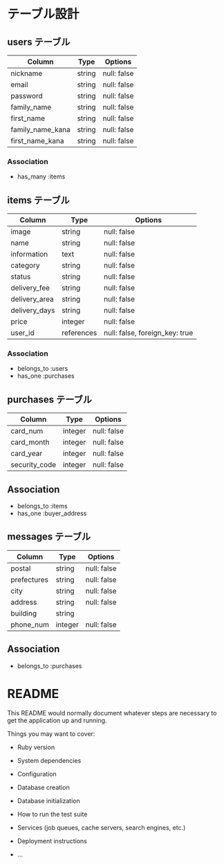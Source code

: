 # テーブル設計

## users テーブル

| Column           | Type   | Options     |
| ---------------- | ------ | ----------- |
| nickname         | string | null: false |
| email            | string | null: false |
| password         | string | null: false |
| family_name      | string | null: false |
| first_name       | string | null: false |
| family_name_kana | string | null: false |
| first_name_kana  | string | null: false |

### Association

- has_many :items

## items テーブル

| Column        | Type       | Options                        |
| ------------- | ---------- | ------------------------------ |
| image         | string     | null: false                    |
| name          | string     | null: false                    |
| information   | text       | null: false                    |
| category      | string     | null: false                    |
| status        | string     | null: false                    |
| delivery_fee  | string     | null: false                    |
| delivery_area | string     | null: false                    |
| delivery_days | string     | null: false                    |
| price         | integer    | null: false                    |
| user_id       | references | null: false, foreign_key: true |

### Association

- belongs_to :users
- has_one :purchases

## purchases テーブル

| Column        | Type    | Options     |
| ------------- | ------- | ----------- |
| card_num      | integer | null: false |
| card_month    | integer | null: false |
| card_year     | integer | null: false |
| security_code | integer | null: false |

## Association

- belongs_to :items
- has_one :buyer_address

## messages テーブル

| Column      | Type    | Options     |
| ----------- | ------- | ----------- |
| postal      | string  | null: false |
| prefectures | string  | null: false |
| city        | string  | null: false |
| address     | string  | null: false |
| building    | string  |             |
| phone_num   | integer | null: false |

## Association

- belongs_to :purchases

# README

This README would normally document whatever steps are necessary to get the
application up and running.

Things you may want to cover:

* Ruby version

* System dependencies

* Configuration

* Database creation

* Database initialization

* How to run the test suite

* Services (job queues, cache servers, search engines, etc.)

* Deployment instructions

* ...
